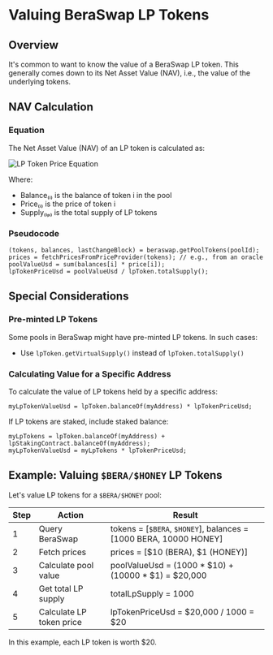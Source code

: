 # Valuing BeraSwap LP Tokens

## Overview

It's common to want to know the value of a BeraSwap LP token. This generally comes down to its Net Asset Value (NAV), i.e., the value of the underlying tokens.

## NAV Calculation

### Equation

The Net Asset Value (NAV) of an LP token is calculated as:

![LP Token Price Equation](/assets/equation.png)

Where:
- Balance₍ᵢ₎ is the balance of token i in the pool
- Price₍ᵢ₎ is the price of token i
- Supply₍ₗₚ₎ is the total supply of LP tokens

### Pseudocode

```solidity
(tokens, balances, lastChangeBlock) = beraswap.getPoolTokens(poolId);
prices = fetchPricesFromPriceProvider(tokens); // e.g., from an oracle
poolValueUsd = sum(balances[i] * price[i]);
lpTokenPriceUsd = poolValueUsd / lpToken.totalSupply();
```

## Special Considerations

### Pre-minted LP Tokens

Some pools in BeraSwap might have pre-minted LP tokens. In such cases:

- Use `lpToken.getVirtualSupply()` instead of `lpToken.totalSupply()`

### Calculating Value for a Specific Address

To calculate the value of LP tokens held by a specific address:

```solidity
myLpTokenValueUsd = lpToken.balanceOf(myAddress) * lpTokenPriceUsd;
```

If LP tokens are staked, include staked balance:

```solidity
myLpTokens = lpToken.balanceOf(myAddress) + lpStakingContract.balanceOf(myAddress);
myLpTokenValueUsd = myLpTokens * lpTokenPriceUsd;
```

## Example: Valuing `$BERA/$HONEY` LP Tokens

Let's value LP tokens for a `$BERA/$HONEY` pool:

| Step | Action | Result |
|------|--------|--------|
| 1 | Query BeraSwap | tokens = [`$BERA`, `$HONEY`], balances = [1000 BERA, 10000 HONEY] |
| 2 | Fetch prices | prices = [$10 (BERA), $1 (HONEY)] |
| 3 | Calculate pool value | poolValueUsd = (1000 * $10) + (10000 * $1) = $20,000 |
| 4 | Get total LP supply | totalLpSupply = 1000 |
| 5 | Calculate LP token price | lpTokenPriceUsd = $20,000 / 1000 = $20 |

In this example, each LP token is worth $20.